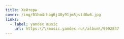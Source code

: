 ```yaml
---
title: Хейтеры
cover: /img/01hm4rhbg6j48y91jm5jstd0w6.jpg
links:
  - label: yandex music
    url: https:\/\/music.yandex.ru\/album\/9992847
---
```

